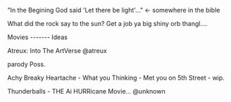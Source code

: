 "In the Begining God said 'Let there be light'..." <- somewhere in the bible

What did the rock say to the sun? Get a job ya big shiny orb thangl.... 

Movies ------- Ideas

Atreux: Into The ArtVerse @atreux

parody Poss.

Achy Breaky Heartache - What you Thinking - Met you on 5th Street - wip.

Thunderballs - THE Ai HURRicane Movie... @unknown
